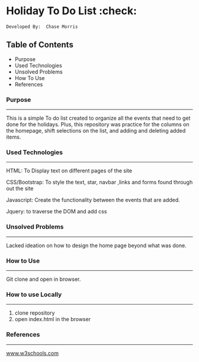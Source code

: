 # Holiday To Do List :check:
	Developed By:  Chase Morris
## Table of Contents

  - Purpose
  - Used Technologies
  - Unsolved Problems
  - How To Use
  - References


### Purpose
------

  This is a simple To do list created to organize all the events that need to get done for the holidays. Plus, this repository was practice for the columns on the homepage, shift selections on the list, and adding and deleting added items.


### Used Technologies
---

  HTML: To Display text on different pages of the site

  CSS/Bootstrap: To style the text, star, navbar ,links and forms found through out the site

  Javascript: Create the functionality between the events that are added.

  Jquery: to traverse the DOM and add css


### Unsolved Problems
---
  Lacked ideation on how to design the home page beyond what was done.

### How to Use
---

  Git clone and open in browser.

### How to use Locally
---

  1. clone repository
  2. open index.html in the browser

### References
---

www.w3schools.com
